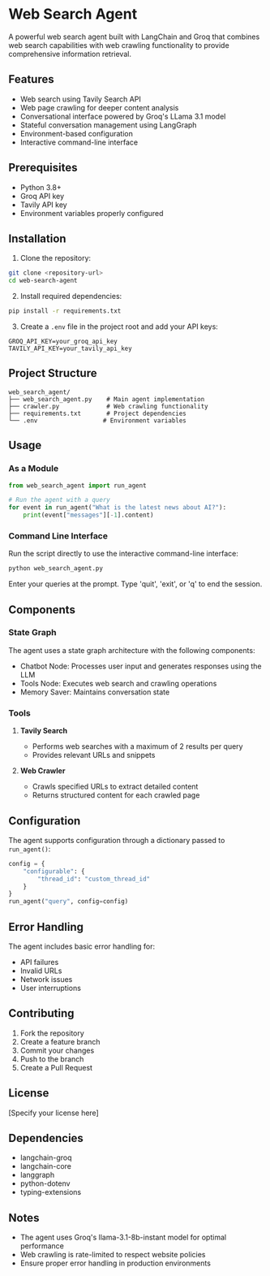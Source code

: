 # Web Search Agent

A powerful web search agent built with LangChain and Groq that combines web search capabilities with web crawling functionality to provide comprehensive information retrieval.

## Features

- Web search using Tavily Search API
- Web page crawling for deeper content analysis
- Conversational interface powered by Groq's LLama 3.1 model
- Stateful conversation management using LangGraph
- Environment-based configuration
- Interactive command-line interface

## Prerequisites

- Python 3.8+
- Groq API key
- Tavily API key
- Environment variables properly configured

## Installation

1. Clone the repository:
```bash
git clone <repository-url>
cd web-search-agent
```

2. Install required dependencies:
```bash
pip install -r requirements.txt
```

3. Create a `.env` file in the project root and add your API keys:
```
GROQ_API_KEY=your_groq_api_key
TAVILY_API_KEY=your_tavily_api_key
```

## Project Structure

```
web_search_agent/
├── web_search_agent.py    # Main agent implementation
├── crawler.py             # Web crawling functionality
├── requirements.txt       # Project dependencies
└── .env                  # Environment variables
```

## Usage

### As a Module

```python
from web_search_agent import run_agent

# Run the agent with a query
for event in run_agent("What is the latest news about AI?"):
    print(event["messages"][-1].content)
```

### Command Line Interface

Run the script directly to use the interactive command-line interface:

```bash
python web_search_agent.py
```

Enter your queries at the prompt. Type 'quit', 'exit', or 'q' to end the session.

## Components

### State Graph

The agent uses a state graph architecture with the following components:

- Chatbot Node: Processes user input and generates responses using the LLM
- Tools Node: Executes web search and crawling operations
- Memory Saver: Maintains conversation state

### Tools

1. **Tavily Search**
   - Performs web searches with a maximum of 2 results per query
   - Provides relevant URLs and snippets

2. **Web Crawler**
   - Crawls specified URLs to extract detailed content
   - Returns structured content for each crawled page

## Configuration

The agent supports configuration through a dictionary passed to `run_agent()`:

```python
config = {
    "configurable": {
        "thread_id": "custom_thread_id"
    }
}
run_agent("query", config=config)
```

## Error Handling

The agent includes basic error handling for:
- API failures
- Invalid URLs
- Network issues
- User interruptions

## Contributing

1. Fork the repository
2. Create a feature branch
3. Commit your changes
4. Push to the branch
5. Create a Pull Request

## License

[Specify your license here]

## Dependencies

- langchain-groq
- langchain-core
- langgraph
- python-dotenv
- typing-extensions

## Notes

- The agent uses Groq's llama-3.1-8b-instant model for optimal performance
- Web crawling is rate-limited to respect website policies
- Ensure proper error handling in production environments